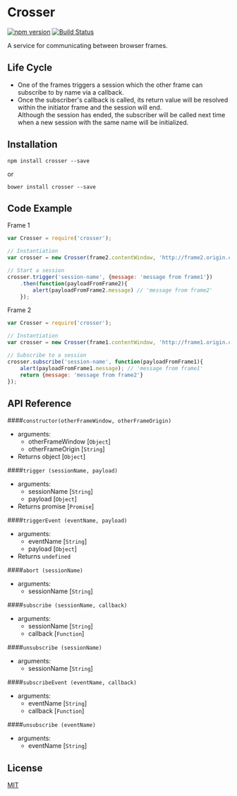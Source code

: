 # Crosser 
[![npm version](https://badge.fury.io/js/crosser.svg)](http://badge.fury.io/js/crosser)
[![Build Status](https://travis-ci.org/DudaDev/crosser.svg?branch=master)](https://travis-ci.org/DudaDev/crosser)

A service for communicating between browser frames.  

## Life Cycle
- One of the frames triggers a session which the other frame can subscribe to by name via a callback.  
- Once the subscriber's callback is called, its return value will be resolved within the initiator frame and the session will end.  
Although the session has ended, the subscriber will be called next time when a new session with the same name will be initialized.

## Installation

```
npm install crosser --save
```
or
```
bower install crosser --save
```

## Code Example

Frame 1
```javascript
var Crosser = require('crosser');

// Instantiation
var crosser = new Crosser(frame2.contentWindow, 'http://frame2.origin.com');

// Start a session
crosser.trigger('session-name', {message: 'message from frame1'})
	.then(function(payloadFromFrame2){
		alert(payloadFromFrame2.message) // 'message from frame2'
	});
```

Frame 2
```javascript
var Crosser = require('crosser');

// Instantiation
var crosser = new Crosser(frame1.contentWindow, 'http://frame1.origin.com');

// Subscribe to a session
crosser.subscribe('session-name', function(payloadFromFrame1){
	alert(payloadFromFrame1.message); // 'message from frame1'
	return {message: 'message from frame2'}
});

```

## API Reference

####`constructor(otherFrameWindow, otherFrameOrigin)`
- arguments:
	- otherFrameWindow [`Object`]
	- otherFrameOrigin [`String`]
- Returns
	object [`Object`]

####`trigger (sessionName, payload)`
- arguments:
	- sessionName [`String`]
	- payload [`Object`]
- Returns
	promise [`Promise`]

####`triggerEvent (eventName, payload)`
- arguments:
	- eventName [`String`]
	- payload [`Object`]
- Returns
	`undefined`

####`abort (sessionName)`
- arguments:
	- sessionName [`String`]

####`subscribe (sessionName, callback)`
- arguments:
	- sessionName [`String`]
	- callback [`Function`]

####`unsubscribe (sessionName)`
- arguments:
	- sessionName [`String`]

####`subscribeEvent (eventName, callback)`
- arguments:
	- eventName [`String`]
	- callback [`Function`]

####`unsubscribe (eventName)`
- arguments:
	- eventName [`String`]

## License

[MIT](http://rem.mit-license.org)